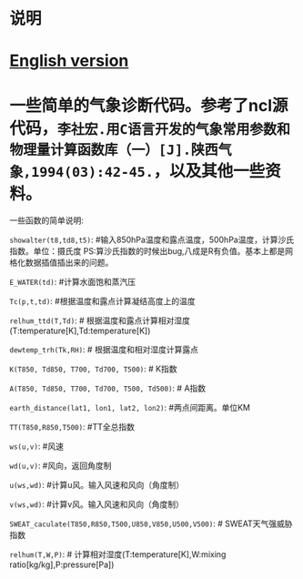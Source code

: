 # 说明
[English version](https://github.com/IncubatorShokuhou/pyMeteo/blob/master/README.md)   
===========================   
一些简单的气象诊断代码。参考了ncl源代码，`李社宏.用C语言开发的气象常用参数和物理量计算函数库（一）[J].陕西气象,1994(03):42-45.`，以及其他一些资料。
===========================   

一些函数的简单说明:

`showalter(t8,td8,t5)`:  #输入850hPa温度和露点温度，500hPa温度，计算沙氏指数。单位：摄氏度  PS:算沙氏指数的时候出bug,八成是R有负值。基本上都是网格化数据插值插出来的问题。

`E_WATER(td)`:   #计算水面饱和蒸汽压

`Tc(p,t,td)`:   #根据温度和露点计算凝结高度上的温度

`relhum_ttd(T,Td)`:   # 根据温度和露点计算相对湿度(T:temperature[K],Td:temperature[K])

`dewtemp_trh(Tk,RH)`:   # 根据温度和相对湿度计算露点

`K(T850, Td850, T700, Td700, T500)`:  # K指数

`A(T850, Td850, T700, Td700, T500, Td500)`:  # A指数

`earth_distance(lat1, lon1, lat2, lon2)`:  #两点间距离。单位KM

`TT(T850,R850,T500)`:  #TT全总指数

`ws(u,v)`: #风速

`wd(u,v)`: #风向，返回角度制

`u(ws,wd)`: #计算u风。输入风速和风向（角度制）

`v(ws,wd)`: #计算v风。输入风速和风向（角度制）

`SWEAT_caculate(T850,R850,T500,U850,V850,U500,V500)`:   # SWEAT天气强威胁指数

`relhum(T,W,P)`:  # 计算相对湿度(T:temperature[K],W:mixing ratio[kg/kg],P:pressure[Pa])